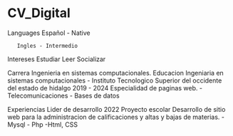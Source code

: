 # CV_Digital
 Languages
       Español - Native

       Ingles - Intermedio

 Intereses
       Estudiar
       Leer
       Socializar

 Carrera
        Ingenieria en sistemas computacionales.
 Educacion
        Ingeniaria en sistemas computacionales - Instituto Tecnologico Superior del occidente del estado de hidalgo
        2019 - 2024
          Especialidad de paginas web.
            - Telecomunicaciones
            - Bases de datos

 Experiencias
        Lider de desarrollo 2022
         Proyecto escolar
          Desarrollo de sitio web para la administracion de calificaciones y altas y bajas de materias.
            - Mysql
            - Php
            -Html, CSS
